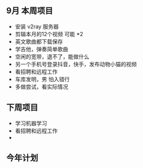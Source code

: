 ## 9月 本周项目

- 安装 v2ray 服务器
- 剪辑本月的12个视频 可能 *2
- 英文歌曲都下载保存
- 学吉他，弹奏简单歌曲
- 空闲的宽带，退不了，能做什么
- 另一个手机号登录抖音，快手，发布动物小猫的视频
- 看招聘和远程工作
- 车库发明，男 怕入错行
- 多做尝试，看实际情况

## 下周项目
- 学习机器学习
- 看招聘和远程工作
-

## 今年计划
